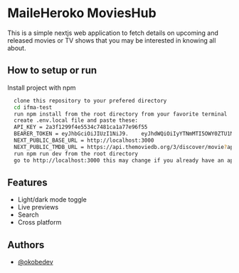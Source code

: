 
# MaileHeroko MoviesHub

This is a simple nextjs web application to fetch details on upcoming and released movies or TV shows that you may be interested in knowing all about. 




## How to setup or run 

Install project with npm

```bash
  clone this repository to your prefered directory 
  cd ifma-test  
  run npm install from the root directory from your favorite terminal
  create .env.local file and paste these:
  API_KEY = 2a3f1299f4e5534c7481ca1a77e96f55
  BEARER_TOKEN = eyJhbGciOiJIUzI1NiJ9.    eyJhdWQiOiIyYTNmMTI5OWY0ZTU1MzRjNzQ4MWNhMWE3N2U5NmY1NSIsIm5iZiI6MTcyMTUxMzMwMC4xMTQ4NDMsInN1YiI6IjY2OWMzNDJlZjQzMmM1MGNiZTA1ZDcwMSIsInNjb3BlcyI6WyJhcGlfcmVhZCJdLCJ2ZXJzaW9uIjoxfQ.LQPHM-8dEn3YgRJPFNDmiENt5sHfuA-Eg5qocFx9yxM
  NEXT_PUBLIC_BASE_URL = http://localhost:3000
  NEXT_PUBLIC_TMDB_URL = https://api.themoviedb.org/3/discover/movie?api_key= 
  run npm run dev from the root directory
  go to http://localhost:3000 this may change if you already have an application running on this port.
```
    
## Features

- Light/dark mode toggle
- Live previews
- Search
- Cross platform



## Authors

- [@okobedev](https://github.com/ortonb110?tab=repositories)

